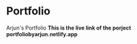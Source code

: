 # Portfolio
Arjun's Portfolio
**This is the live link of  the porject**
**portfoliobyarjun.netlify.app**
